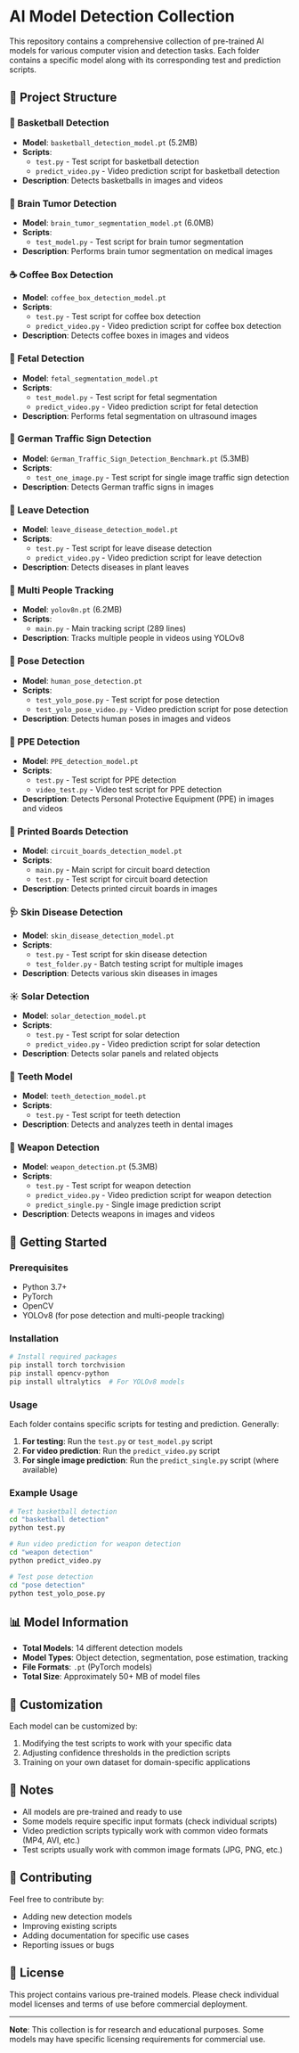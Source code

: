 # AI Model Detection Collection

This repository contains a comprehensive collection of pre-trained AI models for various computer vision and detection tasks. Each folder contains a specific model along with its corresponding test and prediction scripts.

## 📁 Project Structure

### 🏀 Basketball Detection
- **Model**: `basketball_detection_model.pt` (5.2MB)
- **Scripts**:
  - `test.py` - Test script for basketball detection
  - `predict_video.py` - Video prediction script for basketball detection
- **Description**: Detects basketballs in images and videos

### 🧠 Brain Tumor Detection
- **Model**: `brain_tumor_segmentation_model.pt` (6.0MB)
- **Scripts**:
  - `test_model.py` - Test script for brain tumor segmentation
- **Description**: Performs brain tumor segmentation on medical images

### ☕ Coffee Box Detection
- **Model**: `coffee_box_detection_model.pt`
- **Scripts**:
  - `test.py` - Test script for coffee box detection
  - `predict_video.py` - Video prediction script for coffee box detection
- **Description**: Detects coffee boxes in images and videos

### 👶 Fetal Detection
- **Model**: `fetal_segmentation_model.pt`
- **Scripts**:
  - `test_model.py` - Test script for fetal segmentation
  - `predict_video.py` - Video prediction script for fetal detection
- **Description**: Performs fetal segmentation on ultrasound images

### 🚦 German Traffic Sign Detection
- **Model**: `German_Traffic_Sign_Detection_Benchmark.pt` (5.3MB)
- **Scripts**:
  - `test_one_image.py` - Test script for single image traffic sign detection
- **Description**: Detects German traffic signs in images

### 🍃 Leave Detection
- **Model**: `leave_disease_detection_model.pt`
- **Scripts**:
  - `test.py` - Test script for leave disease detection
  - `predict_video.py` - Video prediction script for leave detection
- **Description**: Detects diseases in plant leaves

### 👥 Multi People Tracking
- **Model**: `yolov8n.pt` (6.2MB)
- **Scripts**:
  - `main.py` - Main tracking script (289 lines)
- **Description**: Tracks multiple people in videos using YOLOv8

### 🧘 Pose Detection
- **Model**: `human_pose_detection.pt`
- **Scripts**:
  - `test_yolo_pose.py` - Test script for pose detection
  - `test_yolo_pose_video.py` - Video prediction script for pose detection
- **Description**: Detects human poses in images and videos

### 🦺 PPE Detection
- **Model**: `PPE_detection_model.pt`
- **Scripts**:
  - `test.py` - Test script for PPE detection
  - `video_test.py` - Video test script for PPE detection
- **Description**: Detects Personal Protective Equipment (PPE) in images and videos

### 🔌 Printed Boards Detection
- **Model**: `circuit_boards_detection_model.pt`
- **Scripts**:
  - `main.py` - Main script for circuit board detection
  - `test.py` - Test script for circuit board detection
- **Description**: Detects printed circuit boards in images

### 🩺 Skin Disease Detection
- **Model**: `skin_disease_detection_model.pt`
- **Scripts**:
  - `test.py` - Test script for skin disease detection
  - `test_folder.py` - Batch testing script for multiple images
- **Description**: Detects various skin diseases in images

### ☀️ Solar Detection
- **Model**: `solar_detection_model.pt`
- **Scripts**:
  - `test.py` - Test script for solar detection
  - `predict_video.py` - Video prediction script for solar detection
- **Description**: Detects solar panels and related objects

### 🦷 Teeth Model
- **Model**: `teeth_detection_model.pt`
- **Scripts**:
  - `test.py` - Test script for teeth detection
- **Description**: Detects and analyzes teeth in dental images

### 🔫 Weapon Detection
- **Model**: `weapon_detection.pt` (5.3MB)
- **Scripts**:
  - `test.py` - Test script for weapon detection
  - `predict_video.py` - Video prediction script for weapon detection
  - `predict_single.py` - Single image prediction script
- **Description**: Detects weapons in images and videos

## 🚀 Getting Started

### Prerequisites
- Python 3.7+
- PyTorch
- OpenCV
- YOLOv8 (for pose detection and multi-people tracking)

### Installation
```bash
# Install required packages
pip install torch torchvision
pip install opencv-python
pip install ultralytics  # For YOLOv8 models
```

### Usage
Each folder contains specific scripts for testing and prediction. Generally:

1. **For testing**: Run the `test.py` or `test_model.py` script
2. **For video prediction**: Run the `predict_video.py` script
3. **For single image prediction**: Run the `predict_single.py` script (where available)

### Example Usage
```bash
# Test basketball detection
cd "basketball detection"
python test.py

# Run video prediction for weapon detection
cd "weapon detection"
python predict_video.py

# Test pose detection
cd "pose detection"
python test_yolo_pose.py
```

## 📊 Model Information

- **Total Models**: 14 different detection models
- **Model Types**: Object detection, segmentation, pose estimation, tracking
- **File Formats**: `.pt` (PyTorch models)
- **Total Size**: Approximately 50+ MB of model files

## 🔧 Customization

Each model can be customized by:
1. Modifying the test scripts to work with your specific data
2. Adjusting confidence thresholds in the prediction scripts
3. Training on your own dataset for domain-specific applications

## 📝 Notes

- All models are pre-trained and ready to use
- Some models require specific input formats (check individual scripts)
- Video prediction scripts typically work with common video formats (MP4, AVI, etc.)
- Test scripts usually work with common image formats (JPG, PNG, etc.)

## 🤝 Contributing

Feel free to contribute by:
- Adding new detection models
- Improving existing scripts
- Adding documentation for specific use cases
- Reporting issues or bugs

## 📄 License

This project contains various pre-trained models. Please check individual model licenses and terms of use before commercial deployment.

---

**Note**: This collection is for research and educational purposes. Some models may have specific licensing requirements for commercial use. 